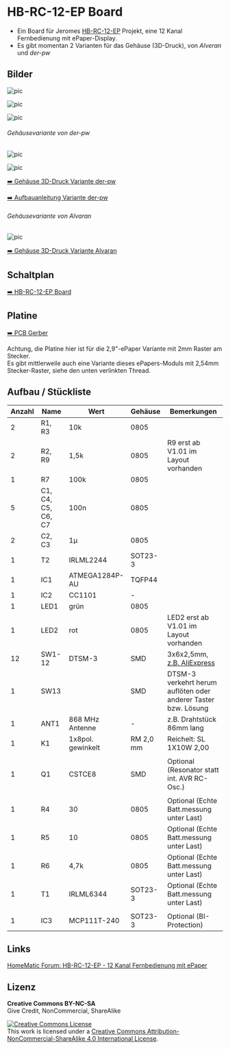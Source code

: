 
# HB-RC-12-EP Board

- Ein Board für Jeromes [HB-RC-12-EP](https://homematic-forum.de/forum/viewtopic.php?f=76&t=50160) Projekt, eine 12 Kanal Fernbedienung mit ePaper-Display.
- Es gibt momentan 2 Varianten für das Gehäuse (3D-Druck), von *Alveran* und *der-pw*


## Bilder

[comment]: ![pic](Images/HB-RC-12-EP_1.jpg)

![pic](Images/HB-RC-12-EP_Dimensions.png)

![pic](Images/HB-RC-12-EP_Top_V10.png)

![pic](Images/HB-RC-12-EP_Bottom_V10.png)

###### Gehäusevariante von der-pw

![pic](Images/HB-RC-12-EP_derpw1.jpg)

![pic](Images/HB-RC-12-EP_derpw2.jpg)

[:arrow_right: Gehäuse 3D-Druck Variante der-pw](https://www.thingiverse.com/thing:4145186)

[:arrow_right: Aufbauanleitung Variante der-pw](https://cdn.thingiverse.com/assets/88/70/7e/3d/6d/Aufbauanleitung_YA_HB-RC-12-EP_Case.pdf)

###### Gehäusevariante von Alvaran

![pic](Images/HB-RC-12-EP_Alveran.jpg)

[:arrow_right: Gehäuse 3D-Druck Variante Alvaran](https://github.com/Alveran81/HB-RC-12-EP/tree/master/STL)


## Schaltplan

[:arrow_right: HB-RC-12-EP Board](https://github.com/TomMajor/SmartHome/tree/master/PCB/HB-RC-12-EP/Files/HB-RC-12-EP_V101.pdf)


## Platine

[:arrow_right: PCB Gerber](Gerber)

Achtung, die Platine hier ist für die 2,9"-ePaper Variante mit 2mm Raster am Stecker.<br>
Es gibt mittlerweile auch eine Variante dieses ePapers-Moduls mit 2,54mm Stecker-Raster, siehe den unten verlinkten Thread.


## Aufbau / Stückliste

| Anzahl    | Name      | Wert              | Gehäuse       | Bemerkungen |
|---|---|---|---|---|
| 2 | R1, R3            | 10k               | 0805          | |
| 2 | R2, R9            | 1,5k              | 0805          | R9 erst ab V1.01 im Layout vorhanden |
| 1 | R7                | 100k              | 0805          | |
| 5 | C1, C4, C5, C6, C7| 100n              | 0805          | |
| 2 | C2, C3            | 1µ                | 0805          | |
| 1 | T2                | IRLML2244         | SOT23-3       | |
| 1 | IC1	            | ATMEGA1284P-AU    | TQFP44        | |
| 1 | IC2	            | CC1101	        | -             | |
| 1 | LED1	            | grün	            | 0805          | |
| 1 | LED2	            | rot	            | 0805          | LED2 erst ab V1.01 im Layout vorhanden |
| 12| SW1-12            | DTSM-3            | SMD           | 3x6x2,5mm, [z.B. AliExpress](https://de.aliexpress.com/item/32672806661.html) |
| 1 | SW13              |                   | SMD           | DTSM-3 verkehrt herum auflöten oder anderer Taster bzw. Lösung |
| 1 | ANT1	            | 868 MHz Antenne   | -             | z.B. Drahtstück 86mm lang |
| 1 | K1                | 1x8pol. gewinkelt | RM 2,0 mm     | Reichelt: SL 1X10W 2,00 |
|   |                   |                   |               | |
| 1 | Q1	            | CSTCE8	        |SMD            | Optional (Resonator statt int. AVR RC-Osc.) |
|   |                   |                   |               | |
| 1 | R4	            | 30	            | 0805          | Optional (Echte Batt.messung unter Last) |
| 1 | R5	            | 10	            | 0805          | Optional (Echte Batt.messung unter Last) |
| 1 | R6	            | 4,7k	            | 0805          | Optional (Echte Batt.messung unter Last) |
| 1 | T1	            | IRLML6344         | SOT23-3       | Optional (Echte Batt.messung unter Last) |
|   |                   |                   |               | |
| 1 | IC3	            | MCP111T-240	    | SOT23-3       | Optional (BI-Protection) |


## Links

[HomeMatic Forum: HB-RC-12-EP - 12 Kanal Fernbedienung mit ePaper](https://homematic-forum.de/forum/viewtopic.php?f=76&t=50160)


## Lizenz

**Creative Commons BY-NC-SA**<br>
Give Credit, NonCommercial, ShareAlike

<a rel="license" href="http://creativecommons.org/licenses/by-nc-sa/4.0/"><img alt="Creative Commons License" style="border-width:0" src="https://i.creativecommons.org/l/by-nc-sa/4.0/88x31.png" /></a><br />This work is licensed under a <a rel="license" href="http://creativecommons.org/licenses/by-nc-sa/4.0/">Creative Commons Attribution-NonCommercial-ShareAlike 4.0 International License</a>.
